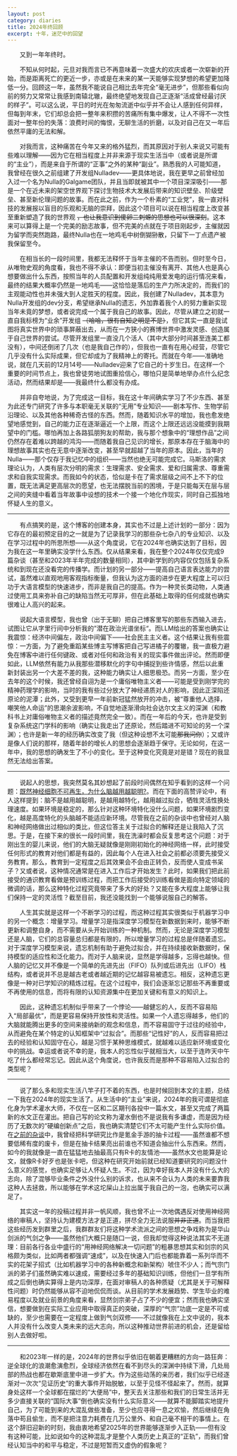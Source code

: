 ```yaml
---
layout: post
category: diaries
title: 2024年终回顾
excerpt: 十年，迷茫中的回望
---
```


&emsp;&emsp;又到一年年终时。

&emsp;&emsp;不知从何时起，元旦对我而言已不再意味着一次盛大的欢庆或者一次崭新的开始，而是距离死亡的更近一步，亦或是在未来的某一天能够实现梦想的希望更加降低一分。回顾这一年，虽然我不能说自己相比去年完全“毫无进步”，但那些看似向前的努力又常常让我感到南辕北辙，最终绝望地发现自己正逐渐“活成曾经最讨厌的样子”。可以这么说，平日的时光在匆匆流逝中似乎并不会让人感到任何异样，但每到年末，它们却总会把一整年来积攒的苦痛所有集中爆发，让人不得不一次性面对一整年份的失落：浪费时间的悔恨，无聊生活的折磨，以及对自己在又一年后依然平庸的无法和解。

&emsp;&emsp;对我而言，这种痛苦在今年又来的格外猛烈，而其原因对于别人来说又可能有些难以理解——因为它在相当程度上并非来源于现实生活当中（或者说是所谓的“主业”），而是来自于所谓的“正事”之外的某种“副业”。熟悉我的人可能知道，我曾经在很久之前组建了开发组Nulladev——更具体地说，我在更早之前曾经加入过一个名为Nulla的Galgame团队，并且当即就被其中一个项目深深吸引——那是一个在近未来的架空世界观下探讨生物技术大发展后带来的知识壁垒、阶级壁垒、甚至新伦理问题的故事。而在此之前，作为一个朴素的“工业党”，我一直对科技的发展报以盲目的乐观和无脑的崇拜，因此这个项目可以说在相当程度上改变甚至重新塑造了我的世界观 ~~，也让我意识到傻卵二刺螈的思想也可以很深刻~~。这本来可以算得上是一个完美的励志故事，但不完美的点就在于项目刚起步，主催就因为留学而突然跑路，最终Nulla也在一地鸡毛中树倒猢狲散，只留下一丁点遗产被我保留至今。

&emsp;&emsp;在相当长的一段时间里，我都无法释怀于当年主催的不告而别。但时至今日，从唯物史观的角度看，我也不得不承认：即便当初主催没有离开、其他人也是真心想要做出什么东西，按照当年的人员配置和开发组纯纯用爱发电的运行情况来看，最终的结果大概率仍然是一地鸡毛——这恰恰是落后的生产力所决定的，而我们的主观能动性也并未强大到人定胜天的程度。因此，我创建了Nulladev，其本意为Nulla开发组的dev分支，希望继承Nulla的遗志，外加靠着我个人的努力重新实现当年未竟的梦想，或者说完成一个属于我自己的故事。因此，尽管从建立之初就一直自我标榜为“业余”开发组 ~~（哈哈，很有自知之明是不是）~~，但它其实一直是我试图将真实世界中的琐事屏蔽出去，从而在一方狭小的赛博世界中激发灵感、创造属于自己世界的尝试。尽管开发组里一直没几个活人（其中大部分时间甚至连美工都没有），中间还倒闭了几次（也是我自己作的），但我也一直有在用心经营，尽管它几乎没有什么实际成果，但它却成为了我精神上的寄托。而就在今年——准确地说，就在几天前的12月14号——Nulladev迎来了它自己的十岁生日。在这样一个重要的时间节点上，我也曾徒劳地试图重拾信心，哪怕只是简单地举办点什么纪念活动，然而结果却是——我最终什么都没有办成。

&emsp;&emsp;并非自夸地说，为了完成这一目标，我在这十年间确实学习了不少东西、甚至为此还专门研究了许多与本职毫无关联的“无用”专业知识——剧本写作、生物学前沿理论、以及其他各种稀奇古怪的东西。然而，随着知识水平的增加，我也愈发绝望地感觉到，自己的能力正在逐渐逼近一个上限，而这个上限还远远没能摸到我期望中的门槛。哪怕再加上各路狐朋狗友的帮助，我与那个想象中的“理想作品”之间仍然存在着难以跨越的鸿沟——而随着我自己见识的增长，那原本存在于脑海中的理想故事其实也在无意中逐渐改变，甚至早就超越了当年的原本。因此，当年的Nulla——那个仅存于我记忆中的组织——当然也绝无可能完成它。马斯洛的需求理论认为，人类有层次分明的需求：生理需求、安全需求、爱和归属需求、尊重需求和自我实现需求。而我如今的状态，恰似是卡在了需求层级之间不上不下的位置，既无法满足更高层次的愿望，也无法摆脱当前的困境，于是只能每天在层与层之间的夹缝中看着当年故事中设想的技术一个接一个地化作现实，同时自己孤独地怀疑人生的意义。

---

&emsp;&emsp;有点搞笑的是，这个博客的创建本身，其实也不过是上述计划的一部分：因为它存在的最初预定目的之一就是为了记录我学习的那些杂七杂八的专业知识、以及在学习过程中的所思所想——从这个角度说，它在2024年也确实达到了目标，因为我在这一年里确实没学什么东西。仅从结果来看，我在整个2024年仅仅完成9篇杂谈（甚至和2023年半年完成的数量相同），其中新学到的内容仅仅包括复杂系统和到现在还没看完的传播学。而计划的另一部分——提高自己语言表达能力的尝试，虽然难以直观地用客观指标衡量，但我认为这方面的进步在更大程度上可以归功于大语言模型的快速进步，而非是我自己的提高。作为一种灵长类动物，人类通过使用工具来弥补自己的缺陷当然无可厚非，但在此基础上取得的任何成就也确实很难让人高兴的起来。

&emsp;&emsp;说起大语言模型，我也曾（出于无聊）把自己博客里写的那些东西输入进去，试图让它从字里行间中分析我的”潜在政治光谱坐标“。而LLM给出的答案也确实让我震惊：经济中间偏左，政治中间偏下——社会民主主义者。这个结果让我有些震惊：一方面，为了避免重蹈某些博主写博客把自己写进橘子的覆辙，我一直极力避免在博客中进行任何键政、或者对任何和政治有关的现实事件做出评论。然而即便如此，LLM依然有能力从我那些潜移默化的字句中捕捉到些许情感，然后以此重新封装出另一个大差不差的我，这种能力确实让人细思极恐。而另一方面，至少在去年的这个时候，我还曾经自诩为是一个庸俗唯物主义者——可能是受到刚学完的精神药理学的影响，当时的我有些过分放大了神经递质对人的影响，因此正深陷还原论的泥潭；此外，又受到更早一年前新冠猛然放开的冲击，被“尊重他人选择，嘲笑他人命运”的思潮余波影响，不自觉地逐渐滑向社会达尔文主义的深渊（和教科书上对庸俗唯物主义者的描述竟然完全一致）。而在一年后的今天，也许是受到复杂系统这门学科的影响（确实让我走出了还原论，然后踏进不可知论的另一个深渊）；也许是新一年的经历确实改变了我（但这种设想不太可能~~那我问你~~）；又或许是像人们说的那样，随着年龄的增长人的思想会逐渐趋于保守。无论如何，在这一年中，我的思想的确发生了不小的变化。至于这种变化究竟是对是错？现在的我显然无法给出答案。

---

&emsp;&emsp;说起人的思想，我突然莫名其妙想起了前段时间偶然在知乎看到的这样一个问题：[既然神经细胞不可再生，为什么脑越用越聪明?](https://www.zhihu.com/question/531806322)。而在下面的高赞评论中，有人这样提到：脑不是越用越聪明，是越用越特化，越用越过拟合，牺牲灵活性换处理速度。如果环境是稳定的，那么针对这种环境特化没什么问题，如果环境剧烈变化，越是高度特化的头脑越不能适应新环境。尽管我在之前的杂谈中也曾经对人脑和神经网络做出过相似的类比，但这位答主关于过拟合的解释还是让我陷入了沉思。于是，在接下来的很长一段时间里，我在洗澡时都会反复思考这个问题：对于刚出生的婴儿来说，他们的大脑无疑就像是刚刚初始化的神经网络一样，此时接受任何形式的教育对他们都是有益的，因此每个人在进入社会之前都必须要先接受义务教育。那么，教育到一定程度之后其效果会不会由正转负，反而使人变成书呆子？又或者说，这种情况通常是在进入工作后才开始发生？此时，如果我们把此前接受的通识教育看做是预训练过程，而把工作后接受的训练看做是面向特定领域的微调的话，那么这种特化过程究竟带来了多大的好处？又能在多大程度上能够让我们保持一定的灵活性？截至目前，我还没能找到一个能够说服自己的解答。

&emsp;&emsp;人生其实就是这样一个不断学习的过程，而这种过程其实很类似于机器学习中的另一个概念：增量学习。增量学习是指深度学习模型在新数据到来时，能够不断更新和调整自身，而不需要从头开始训练的一种机制。然而，无论是深度学习模型还是人脑，它们的总容量总归都是有限的，所以增量学习的过程总是伴随着遗忘。对于深度学习模型来说，遗忘机制有助于避免过拟合，并在持续接收新数据时，保持模型的适应性和泛化能力。而对于人脑来说，显然是学得越多，忘得也越快。但人脑的记忆又并不像是一个简单的先进先出（FIFO）队列或后进先出（LIFO）栈结构，或者说并不总是越古老或者越近期的记忆越容易被遗忘。相反，这种遗忘更像是一种对已学知识的精炼过程。在这个过程中，我们会逐渐忘记那些不再重要或不再使用的信息，而将有限的认知资源集中在更加关键和有意义的知识上。

&emsp;&emsp;因此，这种遗忘机制似乎带来了一个悖论——越健忘的人，反而不容易陷入“局部最优”，而是更容易保持开放性和灵活性。如果一个人遗忘得越多，他们的大脑就能腾出更多的空间来接纳新的观念和信息，而不容易固守于过往的经验中，从而避免在某个特定的认知框架中“过拟合”。而那些“记性好”的人，反而容易把过去的经验和认知固守在心，越是习惯于某种思维模式，就越难以适应新环境或变化中的挑战。幸运或者说不幸的是，我本人的忘性似乎就相当大，以至于连昨天中午吃了什么都经常忘记。因此从这个角度说，也许我反而是那种不容易陷入过拟合的类型呢？

---

&emsp;&emsp;说了那么多和现实生活八竿子打不着的东西，也是时候回到本文的主题，总结一下我在2024年的现实生活了。从生活中的“主业”来说，2024年的我可谓是彻底化身为学术灌水大师，不仅在一区和二区期刊各投中一篇水文，甚至又完成了两篇新的水文正在灌出。把自己写的论文称为灌水倒也不是说我有多谦虚，而是因为经历了无数次的“硬编创新点”之后，我也确实清楚它们不太可能产生什么实际价值。在[之前的杂谈](../notes/起猛了，看见常温常压超导了-2)中，我曾经把科学研究比作是氪金手游的抽卡过程——虽然谁都不想要低稀有度的废卡，但是在抽卡结果亮出前谁也不知道会抽出什么东西来。然而，如今的我就像是一直在猛猛地去抽最高只有R卡的友情池——虽然水文也能算是论文，就像R卡好歹也是张卡吧，但这种在研究开始前就已经知道要研究的问题没什么意义的感觉，也确实足够让人怀疑人生。不过，因为幸好我本人并没有什么大的志向，除了混够毕业条件之外没什么别的诉求，也从来不会认为人类的未来要靠我这种人去拯救，所以能够在学术这坨屎山上拉出属于我自己的一泡，也确实可以满足了。

&emsp;&emsp;其实这一年的投稿过程并非一帆风顺，我也曾不止一次地偶遇反对使用神经网络的审稿人，坚持认为建模方法才是正道，拼尽全力无法说服~~并非正道~~。而当我把这些经历发到群里之后，我群群友们将这种学术流派之间的思想之争戏称为是华山剑派的气剑之争——虽然他们大概只是随口一说，但我却觉得这种说法其实不无道理：目前各行各业中盛行的“用神经网络解决一切问题”的粗暴思想其实和剑宗的风格颇为类似，比如两者都强调“速成”，以及在快速入门后也都能靠着一系列华而不实的花架子招式（比如机器学习中的各种新概念和新架构）唬住不少人；而气宗门派的弟子们虽然确实难以速成，需要经过多年的基础知识训练，但他们一旦学有所成之后倒也确实算得上是内功深厚，在面对审稿人的各种质疑（尤其是关于可解释性问题）时仍然能够从容不迫地侃侃而谈。从目前的学术发展趋势、学生毕业的难易程度以及就业前景的角度来看，显然剑宗弟子占了不少的便宜；然而我也确实坚信，想要做到在实际工业应用中取得真正的突破，深厚的“气宗”功底一定是不可或缺的，至少也需要在一定程度上做到气剑双修——不过就像我在上文中说的，我本人并没有什么改变人类未来的远大志向，所以这种推动世界前进的机会，还是留给别人去做好啦。

---

&emsp;&emsp;和2023年一样的是，2024年的世界似乎依旧在朝着更糟糕的方向一路狂奔：逆全球化的浪潮愈演愈烈，全球经济依然在看不到尽头的深渊中持续下滑，几处局部的热战也都在歇斯底里中进一步扩大。作为这些动荡的亲历者，我们似乎已经逐渐对一次次“见证历史”的重大事件开始脱敏，以至于见怪不怪起来了。然而，就算身处这样一个全球都在摆烂的“大便局”中，整天去关注那些和我们的日常生活并无多少直接关联的“国际大事”倒也确实没有什么实际意义——就算不能脚踏实地提升自己，为了可能到来的大混乱做些准备，至少也应寻得一息之欢愉，然后继续在角落中苟且偷生，而不是把注意力耗费在几万公里外、和自己毫不相干的事情上。在这个辞旧迎新的时刻，我由衷地希望2025年的世界能够逐渐步入正轨——但有没有这种可能，比如说如今的这种混乱才是整个人类历史上真正的“正轨”，而我们曾经认知当中的和平与稳定，不过是短暂而又虚伪的假象呢？
